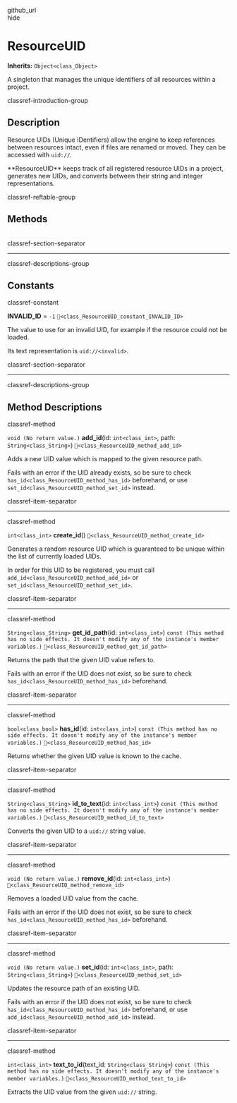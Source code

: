 github\_url  
hide

# ResourceUID

**Inherits:** `Object<class_Object>`

A singleton that manages the unique identifiers of all resources within
a project.

classref-introduction-group

## Description

Resource UIDs (Unique IDentifiers) allow the engine to keep references
between resources intact, even if files are renamed or moved. They can
be accessed with `uid://`.

\*\*ResourceUID\*\* keeps track of all registered resource UIDs in a
project, generates new UIDs, and converts between their string and
integer representations.

classref-reftable-group

## Methods

<table>
<tbody>
<tr>
</tr>
<tr>
</tr>
<tr>
</tr>
<tr>
</tr>
<tr>
</tr>
<tr>
</tr>
<tr>
</tr>
<tr>
</tr>
</tbody>
</table>

classref-section-separator

------------------------------------------------------------------------

classref-descriptions-group

## Constants

classref-constant

**INVALID\_ID** = `-1` `🔗<class_ResourceUID_constant_INVALID_ID>`

The value to use for an invalid UID, for example if the resource could
not be loaded.

Its text representation is `uid://<invalid>`.

classref-section-separator

------------------------------------------------------------------------

classref-descriptions-group

## Method Descriptions

classref-method

`void (No return value.)` **add\_id**(id: `int<class_int>`, path:
`String<class_String>`) `🔗<class_ResourceUID_method_add_id>`

Adds a new UID value which is mapped to the given resource path.

Fails with an error if the UID already exists, so be sure to check
`has_id<class_ResourceUID_method_has_id>` beforehand, or use
`set_id<class_ResourceUID_method_set_id>` instead.

classref-item-separator

------------------------------------------------------------------------

classref-method

`int<class_int>` **create\_id**()
`🔗<class_ResourceUID_method_create_id>`

Generates a random resource UID which is guaranteed to be unique within
the list of currently loaded UIDs.

In order for this UID to be registered, you must call
`add_id<class_ResourceUID_method_add_id>` or
`set_id<class_ResourceUID_method_set_id>`.

classref-item-separator

------------------------------------------------------------------------

classref-method

`String<class_String>` **get\_id\_path**(id: `int<class_int>`)
`const (This method has no side effects. It doesn't modify any of the instance's member variables.)`
`🔗<class_ResourceUID_method_get_id_path>`

Returns the path that the given UID value refers to.

Fails with an error if the UID does not exist, so be sure to check
`has_id<class_ResourceUID_method_has_id>` beforehand.

classref-item-separator

------------------------------------------------------------------------

classref-method

`bool<class_bool>` **has\_id**(id: `int<class_int>`)
`const (This method has no side effects. It doesn't modify any of the instance's member variables.)`
`🔗<class_ResourceUID_method_has_id>`

Returns whether the given UID value is known to the cache.

classref-item-separator

------------------------------------------------------------------------

classref-method

`String<class_String>` **id\_to\_text**(id: `int<class_int>`)
`const (This method has no side effects. It doesn't modify any of the instance's member variables.)`
`🔗<class_ResourceUID_method_id_to_text>`

Converts the given UID to a `uid://` string value.

classref-item-separator

------------------------------------------------------------------------

classref-method

`void (No return value.)` **remove\_id**(id: `int<class_int>`)
`🔗<class_ResourceUID_method_remove_id>`

Removes a loaded UID value from the cache.

Fails with an error if the UID does not exist, so be sure to check
`has_id<class_ResourceUID_method_has_id>` beforehand.

classref-item-separator

------------------------------------------------------------------------

classref-method

`void (No return value.)` **set\_id**(id: `int<class_int>`, path:
`String<class_String>`) `🔗<class_ResourceUID_method_set_id>`

Updates the resource path of an existing UID.

Fails with an error if the UID does not exist, so be sure to check
`has_id<class_ResourceUID_method_has_id>` beforehand, or use
`add_id<class_ResourceUID_method_add_id>` instead.

classref-item-separator

------------------------------------------------------------------------

classref-method

`int<class_int>` **text\_to\_id**(text\_id: `String<class_String>`)
`const (This method has no side effects. It doesn't modify any of the instance's member variables.)`
`🔗<class_ResourceUID_method_text_to_id>`

Extracts the UID value from the given `uid://` string.
